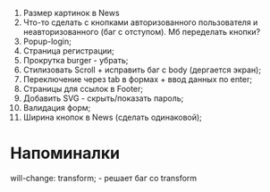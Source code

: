1. Размер картинок в News
2. Что-то сделать с кнопками авторизованного пользователя и неавторизованного (баг с отступом). Мб переделать кнопки?
3. Popup-login;
4. Страница регистрации;
5. Прокрутка burger - убрать;
6. Стилизовать Scroll + исправить баг с body (дергается экран);
7. Переключение через tab в формах + ввод данных по enter;
8. Страницы для ссылок в Footer;
9. Добавить SVG - скрыть/показать пароль;
10. Валидация форм;
11. Ширина кнопок в News (сделать одинаковой);

# Напоминалки

will-change: transform; - решает баг со transform
